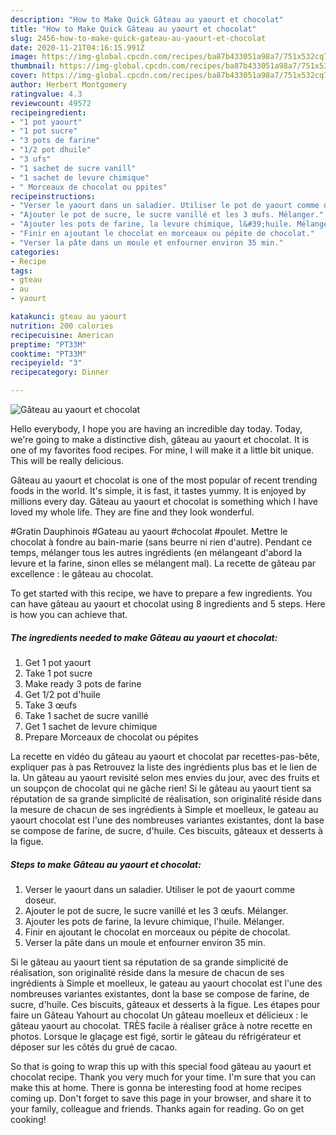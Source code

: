 ```yaml
---
description: "How to Make Quick Gâteau au yaourt et chocolat"
title: "How to Make Quick Gâteau au yaourt et chocolat"
slug: 2456-how-to-make-quick-gateau-au-yaourt-et-chocolat
date: 2020-11-21T04:16:15.991Z
image: https://img-global.cpcdn.com/recipes/ba87b433051a98a7/751x532cq70/gateau-au-yaourt-et-chocolat-photo-principale-de-la-recette.jpg
thumbnail: https://img-global.cpcdn.com/recipes/ba87b433051a98a7/751x532cq70/gateau-au-yaourt-et-chocolat-photo-principale-de-la-recette.jpg
cover: https://img-global.cpcdn.com/recipes/ba87b433051a98a7/751x532cq70/gateau-au-yaourt-et-chocolat-photo-principale-de-la-recette.jpg
author: Herbert Montgomery
ratingvalue: 4.3
reviewcount: 49572
recipeingredient:
- "1 pot yaourt"
- "1 pot sucre"
- "3 pots de farine"
- "1/2 pot dhuile"
- "3 ufs"
- "1 sachet de sucre vanill"
- "1 sachet de levure chimique"
- " Morceaux de chocolat ou ppites"
recipeinstructions:
- "Verser le yaourt dans un saladier. Utiliser le pot de yaourt comme doseur."
- "Ajouter le pot de sucre, le sucre vanillé et les 3 œufs. Mélanger."
- "Ajouter les pots de farine, la levure chimique, l&#39;huile. Mélanger."
- "Finir en ajoutant le chocolat en morceaux ou pépite de chocolat."
- "Verser la pâte dans un moule et enfourner environ 35 min."
categories:
- Recipe
tags:
- gteau
- au
- yaourt

katakunci: gteau au yaourt 
nutrition: 200 calories
recipecuisine: American
preptime: "PT33M"
cooktime: "PT33M"
recipeyield: "3"
recipecategory: Dinner

---
```



![Gâteau au yaourt et chocolat](https://img-global.cpcdn.com/recipes/ba87b433051a98a7/751x532cq70/gateau-au-yaourt-et-chocolat-photo-principale-de-la-recette.jpg)

Hello everybody, I hope you are having an incredible day today. Today, we're going to make a distinctive dish, gâteau au yaourt et chocolat. It is one of my favorites food recipes. For mine, I will make it a little bit unique. This will be really delicious.

Gâteau au yaourt et chocolat is one of the most popular of recent trending foods in the world. It's simple, it is fast, it tastes yummy. It is enjoyed by millions every day. Gâteau au yaourt et chocolat is something which I have loved my whole life. They are fine and they look wonderful.

#Gratin Dauphinois #Gateau au yaourt #chocolat #poulet. Mettre le chocolat à fondre au bain-marie (sans beurre ni rien d&#39;autre). Pendant ce temps, mélanger tous les autres ingrédients (en mélangeant d&#39;abord la levure et la farine, sinon elles se mélangent mal). La recette de gâteau par excellence : le gâteau au chocolat.


To get started with this recipe, we have to prepare a few ingredients. You can have gâteau au yaourt et chocolat using 8 ingredients and 5 steps. Here is how you can achieve that.

<!--inarticleads1-->

##### The ingredients needed to make Gâteau au yaourt et chocolat:

1. Get 1 pot yaourt
1. Take 1 pot sucre
1. Make ready 3 pots de farine
1. Get 1/2 pot d&#39;huile
1. Take 3 œufs
1. Take 1 sachet de sucre vanillé
1. Get 1 sachet de levure chimique
1. Prepare  Morceaux de chocolat ou pépites


La recette en vidéo du gâteau au yaourt et chocolat par recettes-pas-bête, expliquer pas à pas Retrouvez la liste des ingrédients plus bas et le lien de la. Un gâteau au yaourt revisité selon mes envies du jour, avec des fruits et un soupçon de chocolat qui ne gâche rien! Si le gâteau au yaourt tient sa réputation de sa grande simplicité de réalisation, son originalité réside dans la mesure de chacun de ses ingrédients à Simple et moelleux, le gateau au yaourt chocolat est l&#39;une des nombreuses variantes existantes, dont la base se compose de farine, de sucre, d&#39;huile. Ces biscuits, gâteaux et desserts à la figue. 

<!--inarticleads2-->

##### Steps to make Gâteau au yaourt et chocolat:

1. Verser le yaourt dans un saladier. Utiliser le pot de yaourt comme doseur.
1. Ajouter le pot de sucre, le sucre vanillé et les 3 œufs. Mélanger.
1. Ajouter les pots de farine, la levure chimique, l&#39;huile. Mélanger.
1. Finir en ajoutant le chocolat en morceaux ou pépite de chocolat.
1. Verser la pâte dans un moule et enfourner environ 35 min.


Si le gâteau au yaourt tient sa réputation de sa grande simplicité de réalisation, son originalité réside dans la mesure de chacun de ses ingrédients à Simple et moelleux, le gateau au yaourt chocolat est l&#39;une des nombreuses variantes existantes, dont la base se compose de farine, de sucre, d&#39;huile. Ces biscuits, gâteaux et desserts à la figue. Les étapes pour faire un Gâteau Yahourt au chocolat  Un gâteau moelleux et délicieux : le gâteau yaourt au chocolat. TRÈS facile à réaliser grâce à notre recette en photos. Lorsque le glaçage est figé, sortir le gâteau du réfrigérateur et déposer sur les côtés du grué de cacao. 

So that is going to wrap this up with this special food gâteau au yaourt et chocolat recipe. Thank you very much for your time. I'm sure that you can make this at home. There is gonna be interesting food at home recipes coming up. Don't forget to save this page in your browser, and share it to your family, colleague and friends. Thanks again for reading. Go on get cooking!
